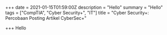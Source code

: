 +++
date = 2021-01-15T01:59:00Z
description = "Hello"
summary = "Hello"
tags = ["CompTIA", "Cyber Security+", "IT"]
title = "Cyber Security+: Percobaan Posting Artikel CyberSec+"

+++
Hello